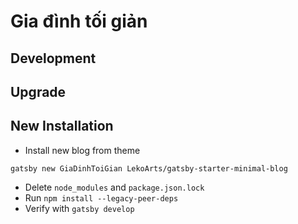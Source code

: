 # Gia đình tối giản

## Development

## Upgrade

## New Installation

- Install new blog from theme
```
gatsby new GiaDinhToiGian LekoArts/gatsby-starter-minimal-blog
```
- Delete `node_modules` and `package.json.lock`
- Run `npm install --legacy-peer-deps`
- Verify with `gatsby develop`